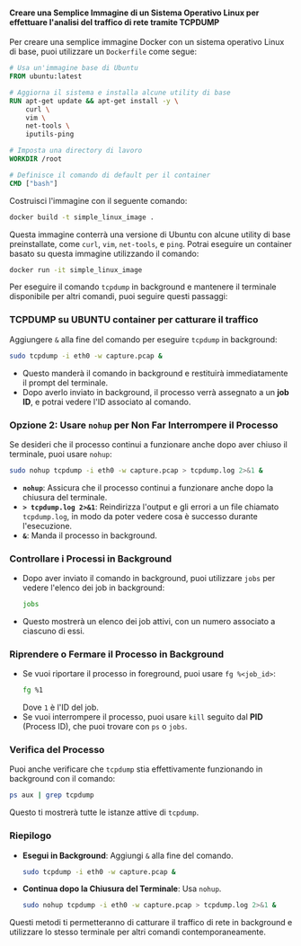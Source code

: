 #### Creare una Semplice Immagine di un Sistema Operativo Linux per effettuare l'analisi del traffico di rete tramite TCPDUMP
Per creare una semplice immagine Docker con un sistema operativo Linux di base, puoi utilizzare un `Dockerfile` come segue:

```Dockerfile
# Usa un'immagine base di Ubuntu
FROM ubuntu:latest

# Aggiorna il sistema e installa alcune utility di base
RUN apt-get update && apt-get install -y \
    curl \
    vim \
    net-tools \
    iputils-ping

# Imposta una directory di lavoro
WORKDIR /root

# Definisce il comando di default per il container
CMD ["bash"]
```

Costruisci l'immagine con il seguente comando:
```sh
docker build -t simple_linux_image .
```

Questa immagine conterrà una versione di Ubuntu con alcune utility di base preinstallate, come `curl`, `vim`, `net-tools`, e `ping`. Potrai eseguire un container basato su questa immagine utilizzando il comando:
```sh
docker run -it simple_linux_image
```


Per eseguire il comando `tcpdump` in background e mantenere il terminale disponibile per altri comandi, puoi seguire questi passaggi:


### TCPDUMP su UBUNTU container per catturare il traffico
Aggiungere `&` alla fine del comando per eseguire `tcpdump` in background:

```sh
sudo tcpdump -i eth0 -w capture.pcap &
```

- Questo manderà il comando in background e restituirà immediatamente il prompt del terminale.
- Dopo averlo inviato in background, il processo verrà assegnato a un **job ID**, e potrai vedere l'ID associato al comando.

### Opzione 2: Usare `nohup` per Non Far Interrompere il Processo
Se desideri che il processo continui a funzionare anche dopo aver chiuso il terminale, puoi usare `nohup`:

```sh
sudo nohup tcpdump -i eth0 -w capture.pcap > tcpdump.log 2>&1 &
```

- **`nohup`**: Assicura che il processo continui a funzionare anche dopo la chiusura del terminale.
- **`> tcpdump.log 2>&1`**: Reindirizza l'output e gli errori a un file chiamato `tcpdump.log`, in modo da poter vedere cosa è successo durante l'esecuzione.
- **`&`**: Manda il processo in background.

### Controllare i Processi in Background
- Dopo aver inviato il comando in background, puoi utilizzare `jobs` per vedere l'elenco dei job in background:
  ```sh
  jobs
  ```
- Questo mostrerà un elenco dei job attivi, con un numero associato a ciascuno di essi.

### Riprendere o Fermare il Processo in Background
- Se vuoi riportare il processo in foreground, puoi usare `fg %<job_id>`:
  ```sh
  fg %1
  ```
  Dove `1` è l'ID del job.
- Se vuoi interrompere il processo, puoi usare `kill` seguito dal **PID** (Process ID), che puoi trovare con `ps` o `jobs`.

### Verifica del Processo
Puoi anche verificare che `tcpdump` stia effettivamente funzionando in background con il comando:

```sh
ps aux | grep tcpdump
```

Questo ti mostrerà tutte le istanze attive di `tcpdump`.

### Riepilogo
- **Esegui in Background**: Aggiungi `&` alla fine del comando.
  ```sh
  sudo tcpdump -i eth0 -w capture.pcap &
  ```
- **Continua dopo la Chiusura del Terminale**: Usa `nohup`.
  ```sh
  sudo nohup tcpdump -i eth0 -w capture.pcap > tcpdump.log 2>&1 &
  ```

Questi metodi ti permetteranno di catturare il traffico di rete in background e utilizzare lo stesso terminale per altri comandi contemporaneamente.
